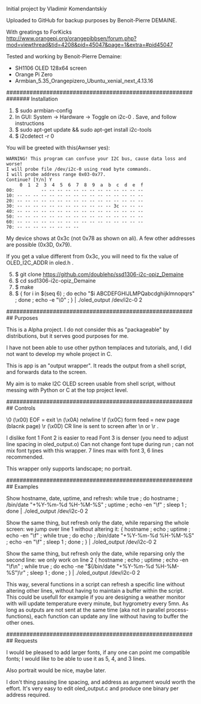 Initial project by Vladimir Komendantskiy

Uploaded to GitHub for backup purposes by Benoit-Pierre DEMAINE.

With greatings to ForKicks
http://www.orangepi.org/orangepibbsen/forum.php?mod=viewthread&tid=4208&pid=45047&page=1&extra=#pid45047

Tested and working by Benoit-Pierre Demaine:
- SH1106 OLED 128x64 screen
- Orange Pi Zero
- Armbian_5.35_Orangepizero_Ubuntu_xenial_next_4.13.16

############################################################### Installation

1. $ sudo armbian-config
2. In GUI: System -> Hardware -> Toggle on i2c-0 . Save, and follow instructions
3. $ sudo apt-get update && sudo apt-get install i2c-tools
4. $ i2cdetect -r 0

You will be greeted with this(Awnser yes):
```
WARNING! This program can confuse your I2C bus, cause data loss and worse!
I will probe file /dev/i2c-0 using read byte commands.
I will probe address range 0x03-0x77.
Continue? [Y/n] Y
     0  1  2  3  4  5  6  7  8  9  a  b  c  d  e  f
00:          -- -- -- -- -- -- -- -- -- -- -- -- --
10: -- -- -- -- -- -- -- -- -- -- -- -- -- -- -- --
20: -- -- -- -- -- -- -- -- -- -- -- -- -- -- -- --
30: -- -- -- -- -- -- -- -- -- -- -- -- 3c -- -- --
40: -- -- -- -- -- -- -- -- -- -- -- -- -- -- -- --
50: -- -- -- -- -- -- -- -- -- -- -- -- -- -- -- --
60: -- -- -- -- -- -- -- -- -- -- -- -- -- -- -- --
70: -- -- -- -- -- -- -- --
```

My device shows at 0x3c (not 0x78 as shown on ali). A few other addresses are possible (0x3D, 0x79).

If you get a value different from 0x3c, you will need to fix the value of OLED_I2C_ADDR in oled.h .

5. $ git clone https://github.com/doublehp/ssd1306-i2c-opiz_Demaine
6. $ cd ssd1306-i2c-opiz_Demaine
7. $ make
8. $ { for i in $(seq 6) ; do echo "$i ABCDEFGHIJLMPQabcdghijklmnopqrs" ; done ; echo -e "\0" ; } | ./oled_output /dev/i2c-0 2

########################################################## Purposes

This is a Alpha project. I do not consider this as "packageable" by distributions, but it serves good purposes for me.

I have not been able to use other python templaces and tutorials, and, I did not want to develop my whole project in C.

This is app is an "output wrapper". It reads the output from a shell script, and forwards data to the screen.

My aim is to make I2C OLED screen usable from shell script, without messing with Python or C at the top project level.

########################################################## Controls

\0 (\x00) EOF = exit
\n (\x0A) nelwline
\f (\x0C) form feed = new page (blacnk page)
\r (\x0D) CR 
line is sent to screen after \n or \r .

I dislike font 1
Font 2 is easier to read
Font 3 is denser (you need to adjust line spacing in oled_output.o)
Can not change font tupe during run ; can not mix font types with this wrapper.
7 lines max with font 3, 6 lines recommended.

This wrapper only supports landscape; no portrait.

########################################################## Examples

Show hostname, date, uptime, and refresh:
while true ; do hostname ; /bin/date "+%Y-%m-%d %H-%M-%S" ; uptime ; echo -en "\f" ; sleep 1 ; done | ./oled_output /dev/i2c-0 2

Show the same thing, but refresh only the date, while reparsing the whole screen: we jump over line 1 without altering it:
{ hostname ; echo ; uptime ; echo -en "\f" ; while true ; do echo ; /bin/date "+%Y-%m-%d %H-%M-%S" ; echo -en "\f" ; sleep 1 ; done ; } | ./oled_output /dev/i2c-0 2


Show the same thing, but refresh only the date, while reparsing only the second line: we only work on line 2
{ hostname ; echo ; uptime ; echo -en "\f\n" ; while true ; do echo -ne "$(/bin/date "+%Y-%m-%d %H-%M-%S")\r" ; sleep 1 ; done ; } | ./oled_output /dev/i2c-0 2

This way, several functions in a script can refresh a specific line without altering other lines, without having to maintain a buffer within the script. This could be usefull for example if you are designing a weather monitor with will update temperature every minute, but hygrometry every 5mn. As long as outputs are not sent at the same time (aka not in parallel process-functions), each function can update any line without having to buffer the other ones.

########################################################## Requests

I would be pleased to add larger fonts, if any one can point me compatible fonts; I would like to be able to use it as 5, 4, and 3 lines.

Also portrait would be nice, maybe later.

I don't thing passing line spacing, and address as argument would worth the effort. It's very easy to edit oled_output.c and produce one binary per address required.



